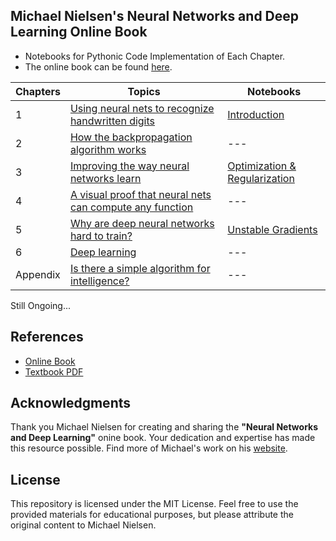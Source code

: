 Michael Nielsen's Neural Networks and Deep Learning Online Book
-------


- Notebooks for Pythonic Code Implementation of Each Chapter.  
- The online book can be found [here](http://neuralnetworksanddeeplearning.com/index.html).


| Chapters | Topics | Notebooks 
| --- | --- | ---
| 1 | [Using neural nets to recognize handwritten digits](http://neuralnetworksanddeeplearning.com/chap1.html) |  [Introduction](001_mnist_nn_intro.ipynb)
| 2 | [How the backpropagation algorithm works](http://neuralnetworksanddeeplearning.com/chap2.html) | ---
| 3 | [Improving the way neural networks learn](http://neuralnetworksanddeeplearning.com/chap3.html) |  [Optimization & Regularization](003_mnist_optimization_regularization.ipynb)
| 4 | [A visual proof that neural nets can compute any function](http://neuralnetworksanddeeplearning.com/chap4.html) | ---
| 5 | [Why are deep neural networks hard to train?](http://neuralnetworksanddeeplearning.com/chap5.html) | [Unstable Gradients](005_nn_unstable_gradients.ipynb)
| 6 | [Deep learning](http://neuralnetworksanddeeplearning.com/chap6.html) | ---
| Appendix | [Is there a simple algorithm for intelligence?](http://neuralnetworksanddeeplearning.com/sai.html) | ---


Still Ongoing... 


## References
- [Online Book](http://neuralnetworksanddeeplearning.com/index.html)
- [Textbook PDF](https://github.com/antonvladyka/neuralnetworksanddeeplearning.com.pdf/blob/master/book.pdf)

  
## Acknowledgments

Thank you Michael Nielsen for creating and sharing the **"Neural Networks and Deep Learning"** onine book. Your dedication and expertise has made this resource possible. Find more of Michael's work on his [website](https://michaelnielsen.org/).

## License

This repository is licensed under the MIT License. Feel free to use the provided materials for educational purposes, but please attribute the original content to Michael Nielsen.
